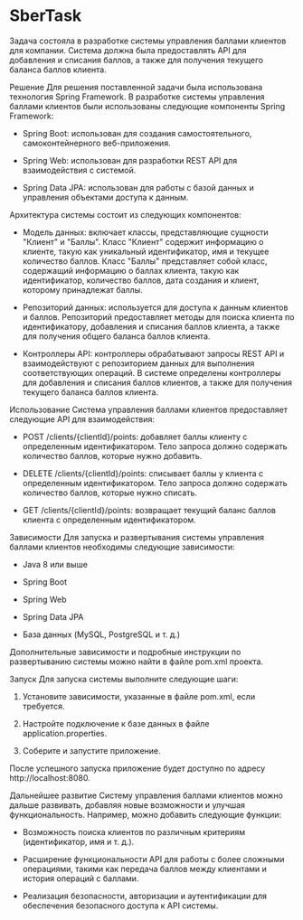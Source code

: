 # SberTask
Задача состояла в разработке системы управления баллами клиентов для компании. Система должна была предоставлять API для добавления и списания баллов, а также для получения текущего баланса баллов клиента.

Решение
Для решения поставленной задачи была использована технология Spring Framework. В разработке системы управления баллами клиентов были использованы следующие компоненты Spring Framework:

- Spring Boot: использован для создания самостоятельного, самоконтейнерного веб-приложения.

- Spring Web: использован для разработки REST API для взаимодействия с системой.

- Spring Data JPA: использован для работы с базой данных и управления объектами доступа к данным.


Архитектура системы состоит из следующих компонентов:

- Модель данных: включает классы, представляющие сущности "Клиент" и "Баллы". Класс "Клиент" содержит информацию о клиенте, такую как уникальный идентификатор, имя и текущее количество баллов. Класс "Баллы" представляет собой класс, содержащий информацию о баллах клиента, такую как идентификатор, количество баллов, дата создания и клиент, которому принадлежат баллы.

- Репозиторий данных: используется для доступа к данным клиентов и баллов. Репозиторий предоставляет методы для поиска клиента по идентификатору, добавления и списания баллов клиента, а также для получения общего баланса баллов клиента.

- Контроллеры API: контроллеры обрабатывают запросы REST API и взаимодействуют с репозиторием данных для выполнения соответствующих операций. В системе определены контроллеры для добавления и списания баллов клиентов, а также для получения текущего баланса баллов клиента.

Использование
Система управления баллами клиентов предоставляет следующие API для взаимодействия:

- POST /clients/{clientId}/points: добавляет баллы клиенту с определенным идентификатором. Тело запроса должно содержать количество баллов, которые нужно добавить.

- DELETE /clients/{clientId}/points: списывает баллы у клиента с определенным идентификатором. Тело запроса должно содержать количество баллов, которые нужно списать.

- GET /clients/{clientId}/points: возвращает текущий баланс баллов клиента с определенным идентификатором.

Зависимости
Для запуска и развертывания системы управления баллами клиентов необходимы следующие зависимости:

- Java 8 или выше

- Spring Boot

- Spring Web

- Spring Data JPA

- База данных (MySQL, PostgreSQL и т. д.)

Дополнительные зависимости и подробные инструкции по развертыванию системы можно найти в файле pom.xml проекта.

Запуск
Для запуска системы выполните следующие шаги:

1. Установите зависимости, указанные в файле pom.xml, если требуется.

2. Настройте подключение к базе данных в файле application.properties.

3. Соберите и запустите приложение.

После успешного запуска приложение будет доступно по адресу http://localhost:8080.

Дальнейшее развитие
Систему управления баллами клиентов можно дальше развивать, добавляя новые возможности и улучшая функциональность. Например, можно добавить следующие функции:

- Возможность поиска клиентов по различным критериям (идентификатор, имя и т. д.).

- Расширение функциональности API для работы с более сложными операциями, такими как передача баллов между клиентами и история операций с баллами.

- Реализация безопасности, авторизации и аутентификации для обеспечения безопасного доступа к API системы.

